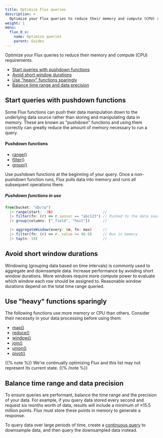 ```yaml
---
title: Optimize Flux queries
description: >
  Optimize your Flux queries to reduce their memory and compute (CPU) requirements.
weight: 1
menu:
  flux_0_x:
    name: Optimize queries
    parent: Guides
---
```


Optimize your Flux queries to reduce their memory and compute (CPU) requirements.

- [Start queries with pushdown functions](#start-queries-with-pushdown-functions)
- [Avoid short window durations](#avoid-short-window-durations)
- [Use "heavy" functions sparingly](#use-heavy-functions-sparingly)
- [Balance time range and data precision](#balance-time-range-and-data-precision)

## Start queries with pushdown functions
Some Flux functions can push their data manipulation down to the underlying
data source rather than storing and manipulating data in memory.
These are known as "pushdown" functions and using them correctly can greatly
reduce the amount of memory necessary to run a query.

#### Pushdown functions
- [range()](/flux/v0.x/stdlib/built-in/transformations/range/)
- [filter()](/flux/v0.x/stdlib/built-in/transformations/filter/)
- [group()](/flux/v0.x/stdlib/built-in/transformations/group/)

Use pushdown functions at the beginning of your query.
Once a non-pushdown function runs, Flux pulls data into memory and runs all
subsequent operations there.

##### Pushdown functions in use
```js
from(bucket: "db/rp")
  |> range(start: -1h)                       //
  |> filter(fn: (r) => r.sensor == "abc123") // Pushed to the data source
  |> group(columns: ["_field", "host"])      //

  |> aggregateWindow(every: 5m, fn: max)     //
  |> filter(fn: (r) => r._value >= 90.0)     // Run in memory
  |> top(n: 10)                              //
```

## Avoid short window durations
Windowing (grouping data based on time intervals) is commonly used to aggregate and downsample data.
Increase performance by avoiding short window durations.
More windows require more compute power to evaluate which window each row should be assigned to.
Reasonable window durations depend on the total time range queried.

## Use "heavy" functions sparingly
The following functions use more memory or CPU than others.
Consider their necessity in your data processing before using them:

- [map()](/flux/v0.x/stdlib/built-in/transformations/map/)
- [reduce()](/flux/v0.x/stdlib/built-in/transformations/aggregates/reduce/)
- [window()](/flux/v0.x/stdlib/built-in/transformations/window/)
- [join()](/flux/v0.x/stdlib/built-in/transformations/join/)
- [union()](/flux/v0.x/stdlib/built-in/transformations/union/)
- [pivot()](/flux/v0.x/stdlib/built-in/transformations/pivot/)

{{% note %}}
We're continually optimizing Flux and this list may not represent its current state.
{{% /note %}}

## Balance time range and data precision
To ensure queries are performant, balance the time range and the precision of your data.
For example, if you query data stored every second and request six months worth of data,
results will include a minimum of ≈15.5 million points.
Flux must store these points in memory to generate a response.

To query data over large periods of time, create a [continuous query](/influxdb/latest/query_language/continuous_queries/)
to downsample data, and then query the downsampled data instead.
